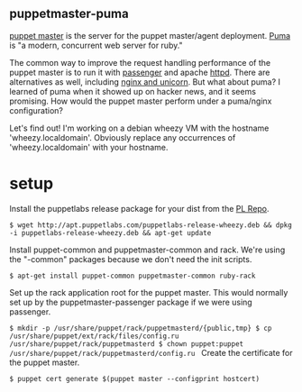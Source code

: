 ## puppetmaster-puma

[puppet master](http://puppetlabs.com/puppet/what-is-puppet) is the server for the puppet master/agent deployment.
[Puma](http://puma.io) is "a modern, concurrent web server for ruby."

The common way to improve the request handling performance of the puppet master is to run it with [passenger](https://github.com/phusion/passenger) and apache [httpd](http://httpd.apache.org/). There are alternatives as well, including [nginx and unicorn](http://wiki.unixh4cks.com/index.php/Puppetmaster_:_Nginx_%2B_Unicorn). But what about puma? I learned of puma when it showed up on hacker news, and it seems promising. How would the puppet master perform under a puma/nginx configuration?

Let's find out! I'm working on a debian wheezy VM with the hostname 'wheezy.localdomain'. Obviously replace any occurrences of 'wheezy.localdomain' with your hostname.

# setup

Install the puppetlabs release package for your dist from the [PL Repo](http://apt.puppetlabs.com).

  `$ wget http://apt.puppetlabs.com/puppetlabs-release-wheezy.deb && dpkg -i puppetlabs-release-wheezy.deb && apt-get update`

Install puppet-common and puppetmaster-common and rack. We're using the "-common" packages because we don't need the init scripts.

  `$ apt-get install puppet-common puppetmaster-common ruby-rack`

Set up the rack application root for the puppet master. This would normally set up by the puppetmaster-passenger package if we were using passenger.

   `$ mkdir -p /usr/share/puppet/rack/puppetmasterd/{public,tmp}
    $ cp /usr/share/puppet/ext/rack/files/config.ru /usr/share/puppet/rack/puppetmasterd
    $ chown puppet:puppet /usr/share/puppet/rack/puppetmasterd/config.ru
   `
Create the certificate for the puppet master.

    $ puppet cert generate $(puppet master --configprint hostcert)
 

